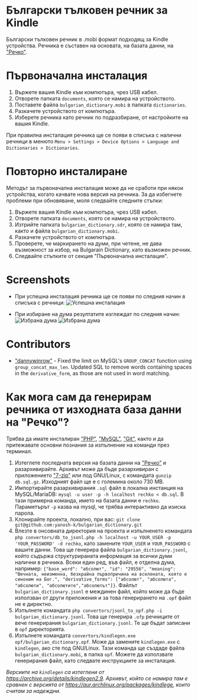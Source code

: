# Български тълковен речник за Kindle

Български тълковен речник в .mobi формат подходящ за Kindle устройства. Речника е съставен на основата, на базата данни, на ["Речко"](https://rechnik.chitanka.info/about).

# Първоначална инсталация

1. Вържете вашия Kindle към компютъра, чрез USB кабел.
2. Отворете папката `documents`, която се намира на устройството.
3. Поставете файла `bulgarian_dictionary.mobi` в папката `dictionaries`.
4. Разкачете устройството от компютъра.
5. Изберете речника като речник по подразбиране, от настройките на вашия Kindle.

При правилна инсталация речника ще се появи в списъка с налични речници в менюто `Menu > Settings > Device Options > Language and Dictionaries > Dictionaries`.

# Повторно инсталиране

Методът за първоначална инсталация може да не сработи при някои устройства, когато качвате нова версия на речника. За да избегнете проблеми при обновяване, моля следвайте следните стъпки:

1. Вържете вашия Kindle към компютъра, чрез USB кабел.
2. Отворете папката `documents`, която се намира на устройството.
3. Изтрийте папката `bulgarian_dictionary.sdr`, която се намира там, както и файла `bulgarian_dictionary.mobi`.
4. Разкачете устройството от компютъра.
5. Проверете, че маркирането на думи, при четене, не дава възможност за избор, на Bulgarain Dictionary, като възможен речник.
6. Следвайте стъпките от секция "Първоначална инсталация".


# Screenshots

* При успешна инсталация речника ще се появи по следния начин в списъка с речници:
![Успешна инсталация](https://raw.githubusercontent.com/yanosh-k/bulgarian_dictionary/master/screenshots/screen1.png)

* При избиране на дума резултатите изглеждат по следния начин:
![Избрана дума](https://raw.githubusercontent.com/yanosh-k/bulgarian_dictionary/master/screenshots/screen3.png)
![Избрана дума](https://raw.githubusercontent.com/yanosh-k/bulgarian_dictionary/master/screenshots/screen4.png)

# Contributors

* ["dannywinrow"](https://github.com/dannywinrow) - Fixed the limit on MySQL's `GROUP_CONCAT` function using `group_concat_max_len`. Updated SQL to remove words containing spaces in the `derivative_form`, as those are not used in word matching.

# Как мога сам да генерирам речника от изходната база данни на "Речко"?

Трябва да имате инсталиран ["PHP"](https://www.php.net/), ["MySQL"](https://www.mysql.com/), ["Git"](https://git-scm.com/), както и да притежавате основни познания за изпълнение на команди през терминал.

1. Изтеглете последната версия на базата данни на ["Речко"](https://rechnik.chitanka.info/db.sql.gz) и разархивирайте. Архивът може да бъде разархивиран с приложението ["7-zip"](https://www.7-zip.org/download.html) или под GNU/Linux, с командата `gunzip db.sql.gz`. Изходният файл ще е с големина около 730 MB.
2. Импортирайте разархивирания `.sql` файл в локална инстанция на MySQL/MariaDB: `mysql -u user -p -h localhost rechko < db.sql`. В тази примерна команда, името на базата данни е `rechko`. Параметърът `-p` казва нa mysql, че трябва интерактивно да изиска парола.
3. Клонирайте проекта, локално, при вас: `git clone git@github.com:yanosh-k/bulgarian_dictionary.git`
4. Влезте в онсовната директория на проекта и изпълненето командата `php convertors/db_to_jsonl.php -h localhost -u YOUR_USER -p 'YOUR_PASSWORD' -d rechko`, като замените `YOUR_USER` и `YOUR_PASSWORD` с вашите данни. Това ще генерира файла `bulgarian_dictionary.jsonl`, който съдържа структурираната информация за всички думи налични в речника. Всеки един ред, във файл, е отделна дума, например: `{"base_word": "абсолют", "id": "29556", "meaning": "Вечната, неизменна, безкрайна първопричина на вселената, която е синоним на Бог.", "derivative_forms": ["абсолют", "абсолюта", "абсолюти", "абсолютите","абсолютът"]}`. Файлът `bulgarian_dictionary.jsonl` е междинен файл, който може да бъде използван от други приложения и за това генерирането на `.opf` файл не е директно.
5. Изпълнете командата `php convertors/jsonl_to_opf.php -i bulgarian_dictionary.jsonl`. Това ще генерира `.ofp` речниците от вече генерирания `bulgarian_dictionary.jsonl`. Те ще бъдат записани в `opf` директорията.
6. Изпълнете командата `convertors/kindlegen.exe opf/bulgarian_dictionary.opf`. Може да замените `kindlegen.exe` с `kindlegen`, ако сте под GNU/Linux. Тази команда ще създаде файла `bulgarian_dictionary.mobi`, в папка `opf`. Можете да използвате генерирания файл, като следвате инструкциите за инсталация.

*Версиите на `kindlegen` са изтеглени от https://archive.org/details/kindlegen2.9. Архивът, който се намира там е сравнен с версията от https://aur.archlinux.org/packages/kindlege, които считам за надеждни.*
